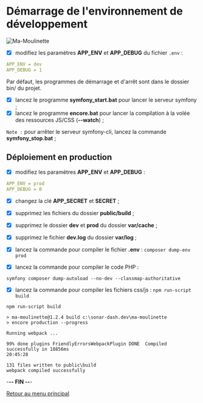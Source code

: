 # Démarrage de l'environnement de développement

![Ma-Moulinette](/assets/images/home/home-000.jpg)

- [x] modifiez les paramètres **APP_ENV** et **APP_DEBUG** du fichier `.env` :

```yaml
APP_ENV = dev
APP_DEBUG = 1
```

Par défaut, les programmes de démarrage et d'arrêt sont dans le dossier bin/ du projet.

- [x] lancez le programme **symfony_start.bat** pour lancer le serveur symfony ;
- [x] lancez le programme **encore.bat** pour lancer la compilation à la volée des ressources JS/CSS (**--watch**) ;

`Note :` pour arrêter le serveur symfony-cli, lancez la commande **symfony_stop.bat** ;

## Déploiement en production

- [x] modifiez les paramètres **APP_ENV** et **APP_DEBUG** :

```yaml
APP_ENV = prod
APP_DEBUG = 0
```

- [x] changez la clé **APP_SECRET** et **SECRET** ;

- [x] supprimez les fichiers du dossier **public/build** ;
- [x] supprimez le dossier **dev** et **prod** du dossier **var/cache** ;
- [x] supprimez le fichier **dev.log** du dossier **var/log** ;
- [x] lancez la commande pour compiler le fichier **.env** :  `composer dump-env prod`
- [x] lancez la commande pour compiler le code PHP :

```plaintext
symfony composer dump-autoload --no-dev --classmap-authoritative
```

- [x] lancez la commande pour compiler les fichiers css/js :  `npm run-script build`

```plaintext
npm run-script build

> ma-moulinette@1.2.4 build c:\sonar-dash.dev\ma-moulinette
> encore production --progress

Running webpack ...

99% done plugins FriendlyErrorsWebpackPlugin DONE  Compiled successfully in 18856ms                                           20:45:28

131 files written to public\build
webpack compiled successfully
```

-**-- FIN --**-

[Retour au menu principal](/index.html)
